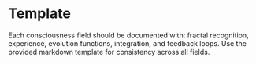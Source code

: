 # Template

Each consciousness field should be documented with: fractal recognition, experience, evolution functions, integration, and feedback loops. Use the provided markdown template for consistency across all fields. 